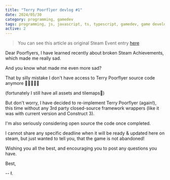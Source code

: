 ```yaml
---
title: "Terry Poorflyer devlog #1"
date: 2024/05/30
category: programming, gamedev
tags: programming, js, javascript, ts, typescript, gamedev, game development, indie game, indie game dev, kaboom.js, kaboomjs, steam, terry poorflyer, terry
active: 2
---
```


> You can see this article as original Steam Event entry [here](https://store.steampowered.com/news/app/1935130?emclan=103582791471679968&emgid=4175477700487704202)

Dear Poorflyers,
I have learned recently about broken Steam Achievements, which made me really sad.

And you know what made me even more sad?

That by silly mistake I don't have access to Terry Poorflyer source code anymore 🤦🤦‍♂️🤦‍♀️

(fortunately I still have all assets and tilemaps🙌)

But don't worry, I have decided to re-implement Terry Poorflyer (again!), this time without any 3rd party closed-source framework wrappers (like it was with current version and Construct 3).

I'm also seriously considering open source the code once completed.

I cannot share any specific deadline when it will be ready & updated here on steam, but just wanted to tell you, that the game is not abandoned!

Wishing you all the best, and encouraging you to post any questions you have.

Best,

-- ł.
